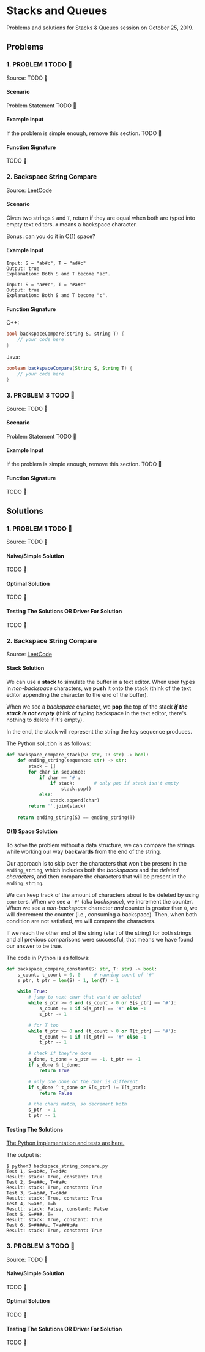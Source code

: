 # Stacks and Queues

Problems and solutions for Stacks & Queues session on October 25, 2019.

## Problems

### 1. PROBLEM 1 TODO :bug:

Source: TODO :bug:

#### Scenario

Problem Statement TODO :bug:

#### Example Input

If the problem is simple enough, remove this section. TODO :bug:

#### Function Signature

TODO :bug:

### 2. Backspace String Compare

Source: [LeetCode](https://leetcode.com/problems/backspace-string-compare/)

#### Scenario

Given two strings `S` and `T`, return if they are equal when both are typed into empty text editors. `#` means a backspace character.

Bonus: can you do it in O(1) space?

#### Example Input

```
Input: S = "ab#c", T = "ad#c"
Output: true
Explanation: Both S and T become "ac".
```
```
Input: S = "a##c", T = "#a#c"
Output: true
Explanation: Both S and T become "c".
```

#### Function Signature

C++:
```c++
bool backspaceCompare(string S, string T) {
    // your code here
}
```

Java:
```java
boolean backspaceCompare(String S, String T) {
    // your code here
}
```

### 3. PROBLEM 3 TODO :bug:

Source: TODO :bug:

#### Scenario

Problem Statement TODO :bug:

#### Example Input

If the problem is simple enough, remove this section. TODO :bug:

#### Function Signature

TODO :bug:

## Solutions

### 1. PROBLEM 1 TODO :bug:

Source: TODO :bug:

#### Naive/Simple Solution

TODO :bug:

#### Optimal Solution

TODO :bug:

#### Testing The Solutions OR Driver For Solution

TODO :bug:

### 2. Backspace String Compare

Source: [LeetCode](https://leetcode.com/problems/backspace-string-compare/)

#### Stack Solution

We can use a **stack** to simulate the buffer in a text editor. When user types 
in *non-backspace* characters, we **push** it onto the stack (think of the text 
editor appending the character to the end of the buffer).

When we see a *backspace* character, we **pop** the top of the stack ***if the 
stack is not empty*** (think of typing backspace in the text editor, there's 
nothing to delete if it's empty).

In the end, the stack will represent the string the key sequence produces.

The Python solution is as follows:

```python
def backspace_compare_stack(S: str, T: str) -> bool:
    def ending_string(sequence: str) -> str:
        stack = []
        for char in sequence:
            if char == '#':
                if stack:       # only pop if stack isn't empty
                    stack.pop()
            else:
                stack.append(char)
        return ''.join(stack)
    
    return ending_string(S) == ending_string(T)
```

#### O(1) Space Solution

To solve the problem without a data structure, we can compare the strings while 
working our way **backwards** from the end of the string.

Our approach is to skip over the characters that won't be present in the 
`ending_string`, which includes both the *backspaces* and the *deleted 
characters*, and then compare the characters that will be present in the 
`ending_string`.

We can keep track of the amount of characters about to be deleted by using 
`counter`s. When we see a `'#'` (aka *backspace*), we increment the counter. When we see a 
*non-backspace* character *and* counter is greater than `0`, we will decrement 
the counter (i.e., consuming a backspace). Then, when both condition are not 
satisfied, we will compare the characters.

If we reach the other end of the string (start of the string) for both strings 
and all previous comparisons were successful, that means we have found our 
answer to be true.

The code in Python is as follows:

```python
def backspace_compare_constant(S: str, T: str) -> bool:
    s_count, t_count = 0, 0     # running count of '#'
    s_ptr, t_ptr = len(S) - 1, len(T) - 1

    while True:
        # jump to next char that won't be deleted
        while s_ptr >= 0 and (s_count > 0 or S[s_ptr] == '#'):
            s_count += 1 if S[s_ptr] == '#' else -1
            s_ptr -= 1

        # for T too
        while t_ptr >= 0 and (t_count > 0 or T[t_ptr] == '#'):
            t_count += 1 if T[t_ptr] == '#' else -1
            t_ptr -= 1

        # check if they're done
        s_done, t_done = s_ptr == -1, t_ptr == -1
        if s_done & t_done:
            return True

        # only one done or the char is different
        if s_done ^ t_done or S[s_ptr] != T[t_ptr]:
            return False

        # the chars match, so decrement both
        s_ptr -= 1
        t_ptr -= 1
```

#### Testing The Solutions

[The Python implementation and tests are here.](./backspace_string_compare/backspace_string_compare.py)

The output is:

```console
$ python3 backspace_string_compare.py
Test 1, S=ab#c, T=ad#c
Result: stack: True, constant: True
Test 2, S=a##c, T=#a#c
Result: stack: True, constant: True
Test 3, S=ab##, T=c#d#
Result: stack: True, constant: True
Test 4, S=a#c, T=b
Result: stack: False, constant: False
Test 5, S=###, T=
Result: stack: True, constant: True
Test 6, S=####a, T=a###b#a
Result: stack: True, constant: True
```

### 3. PROBLEM 3 TODO :bug:

Source: TODO :bug:

#### Naive/Simple Solution 

TODO :bug:

#### Optimal Solution

TODO :bug:

#### Testing The Solutions OR Driver For Solution

TODO :bug:


